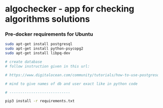 # algochecker - app for checking algorithms solutions



### Pre-docker requirements for Ubuntu

```bash
sudo apt-get install postgresql
sudo apt-get install python-psycopg2
sudo apt-get install libpq-dev

# create database
# follow instruction given in this url:

# https://www.digitalocean.com/community/tutorials/how-to-use-postgresql-with-your-django-application-on-ubuntu-14-04

# mind to give names of db and user exact like in python code

# ----------------------------

pip3 install -r requirements.txt
```



